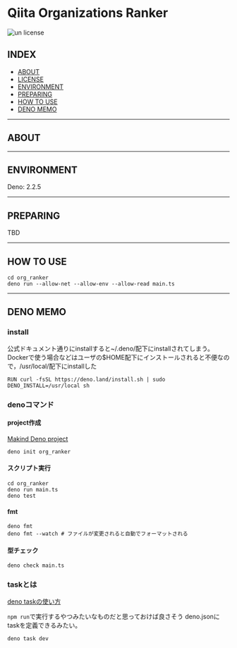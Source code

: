 # Qiita Organizations Ranker

![un license](https://img.shields.io/github/license/RyosukeDTomita/qiita_organizations_ranker)

## INDEX

- [ABOUT](#about)
- [LICENSE](#license)
- [ENVIRONMENT](#environment)
- [PREPARING](#preparing)
- [HOW TO USE](#how-to-use)
- [DENO MEMO](#deno-memo)

---

## ABOUT

---

## ENVIRONMENT

Deno: 2.2.5

---

## PREPARING

TBD

---

## HOW TO USE

```shell
cd org_ranker
deno run --allow-net --allow-env --allow-read main.ts
```

---

## DENO MEMO

### install

公式ドキュメント通りにinstallすると~/.deno/配下にinstallされてしまう。
Dockerで使う場合などはユーザの$HOME配下にインストールされると不便なので，/usr/local/配下にinstallした

```shell
RUN curl -fsSL https://deno.land/install.sh | sudo DENO_INSTALL=/usr/local sh
```

### denoコマンド

#### project作成

[Makind Deno project](https://docs.deno.com/runtime/getting_started/first_project/)

```shell
deno init org_ranker
```

#### スクリプト実行

```shell
cd org_ranker
deno run main.ts
deno test
```

#### fmt

```shell
deno fmt
deno fmt --watch # ファイルが変更されると自動でフォーマットされる
```

#### 型チェック

```shell
deno check main.ts
```

### taskとは

[deno taskの使い方](https://qiita.com/access3151fq/items/54b9b644d1a25469d337)

`npm run`で実行するやつみたいなものだと思っておけば良さそう
deno.jsonにtaskを定義できるみたい。

```shell
deno task dev
```
